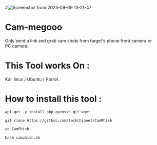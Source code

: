 #![Screenshot from 2023-09-09 13-21-47](https://github.com/megoo11/ahmed-abdelmajeed/assets/121977285/4b89a98f-c28d-4156-88ae-00e72dbdfbbc)

# Cam-megooo
Only send a link and grab cam shots from target's phone front camera or PC camera.
# This Tool works On :
Kali linux /
 Ubuntu /
 Parrot .
# How to install this tool : 

```apt-get -y install php openssh git wget```

```git clone https://github.com/techchipnet/CamPhish```

```cd CamPhish```

```bash camphish.sh```

